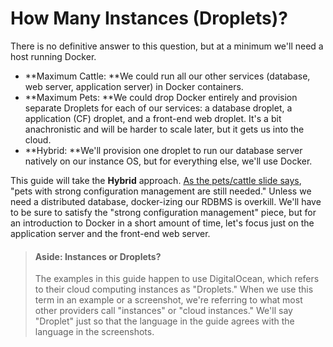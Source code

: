 # How Many Instances \(Droplets\)?

There is no definitive answer to this question, but at a minimum we'll need a host running Docker.

* **Maximum Cattle: **We could run all our other services \(database, web server, application server\) in Docker containers.   
* **Maximum Pets: **We could drop Docker entirely and provision separate Droplets for each of our services: a database droplet, a application \(CF\) droplet, and a front-end web droplet.  It's a bit anachronistic and will be harder to scale later, but it gets us into the cloud.
* **Hybrid: **We'll provision one droplet to run our database server natively on our instance OS, but for everything else, we'll use Docker. 

This guide will take the **Hybrid** approach. [As the pets/cattle slide says](/README.md), "pets with strong configuration management are still needed." Unless we need a distributed database, docker-izing our RDBMS is overkill. We'll have to be sure to satisfy the "strong configuration management" piece, but for an introduction to Docker in a short amount of time, let's focus just on the application server and the front-end web server.

> #### Aside: Instances or Droplets?
>
> The examples in this guide happen to use DigitalOcean, which refers to their cloud computing instances as "Droplets." When we use this term in an example or a screenshot, we're referring to what most other providers call "instances" or "cloud instances."  We'll say "Droplet" just so that the language in the guide agrees with the language in the screenshots.



